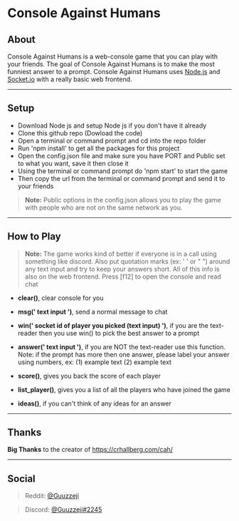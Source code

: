 # Console Against Humans 

## About
Console Against Humans is a web-console game that you can play with your friends. The goal of Console Against Humans is to make the most funniest answer to a prompt. Console Against Humans uses [Node.js](https://nodejs.org/) and [Socket.io](https://socket.io) with a really basic web frontend. 

----
## Setup
- Download Node js and setup Node js if you don't have it already 
- Clone this github repo (Dowload the code)
- Open a terminal or command prompt and cd into the repo folder
- Run 'npm install' to get all the packages for this project
- Open the config.json file and make sure you have PORT and Public set to what you want, save it then close it 
- Using the terminal or command prompt do 'npm start' to start the game
- Then copy the url from the terminal or command prompt and send it to your friends
> **Note:** Public options in the config.json allows you to play the game with people who are not on the same network as you.
---

## How to Play
> **Note:** The game works kind of better if everyone is in a call using something like discord. Also put quotation marks (ex: ' ' or " ") around any text input and try to keep your answers short. All of this info is also on the web frontend. Press [f12] to open the console and read chat

*   **clear()**, clear console for you
    
*   **msg(' text input ')**, send a normal message to chat
    
*   **win(' socket id of player you picked (text input) ')**, if you are the text-reader then you use win() to pick the best answer to a prompt
    
*   **answer(' text input ')**, if you are NOT the text-reader use this function. Note: if the prompt has more then one answer, please label your answer using numbers, ex: (1) example text (2) example text
    
*   **score()**, gives you back the score of each player
    
*   **list\_player()**, gives you a list of all the players who have joined the game
    
*   **ideas()**, if you can't think of any ideas for an answer
---
## Thanks
**Big Thanks** to the creator of https://crhallberg.com/cah/ 

---
## Social 
>Reddit: [@Guuzzeji](https://www.reddit.com/user/guuzzeji) 

>Discord: [@Guuzzeji#2245](https://discordapp.com/users/2245/)
